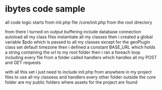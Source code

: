 # ibytes code sample

all code logic starts from init.php file
/core/init.php from the root directory

from there
I turned on output buffering 
include database connection
autoload all my class files
instantiate all my classes
then i created a global variable $pdo which is passed to all my classes except for the geoPlugin class
set default timezone
then i defined a constant BASE_URL which holds a string containing the url to my root folder
then i ran a foreach loop including every file from a folder called handlers which handles all my POST and GET requests

with all this set i just need to include init.php from anywhere in my project files to use all my classess and handlers
every other folder outside the core folder are my public folders where assets for the project are found
